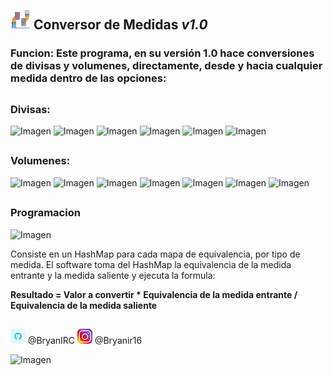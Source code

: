 ## ![Imagen](src/media/cambio.png) Conversor de Medidas **_v1.0_**

### Funcion: Este programa, en su versión 1.0 hace conversiones de divisas y volumenes, directamente, desde y hacia cualquier medida dentro de las opciones:

##

### Divisas:

![Imagen](https://img.shields.io/badge/Dolar_Estadounidense-greenyellow)
![Imagen](https://img.shields.io/badge/Peso_Colombiano-greenyellow)
![Imagen](https://img.shields.io/badge/Peso_Mexicano-greenyellow)
![Imagen](https://img.shields.io/badge/Euro-greenyellow)
![Imagen](https://img.shields.io/badge/Libra_Esterlina-greenyellow)
![Imagen](https://img.shields.io/badge/Franco_Suizo-greenyellow)

##

### Volumenes:

![Imagen](https://img.shields.io/badge/Metros_cubicos-salmon)
![Imagen](https://img.shields.io/badge/-Galones-salmon)
![Imagen](https://img.shields.io/badge/-Onzas-salmon)
![Imagen](https://img.shields.io/badge/-Pies_cubicos-salmon)
![Imagen](https://img.shields.io/badge/-Cucharadas-salmon)
![Imagen](https://img.shields.io/badge/-Tazas-salmon)
![Imagen](https://img.shields.io/badge/-Pintas-salmon)

##

### Programacion

![Imagen](https://img.shields.io/badge/Lenguaje-Java-crimson)

<p>Consiste en un HashMap para cada mapa de equivalencia, por tipo de medida. El software toma del HashMap la equivalencia de la medida entrante y la medida saliente y ejecuta la formula:</p>
<p><b>Resultado = Valor a convertir * Equivalencia de la medida entrante / Equivalencia de la medida saliente</p></b>

##

![Imagen](src/media/github.png) @BryanIRC ![Imagen](src/media/IG.jpeg) @Bryanir16
<br>

![Imagen](https://img.shields.io/badge/STATUS-EN_DESAROLLO-orange)
